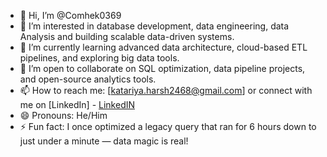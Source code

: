 
- 👋 Hi, I’m @Comhek0369
- 👀 I’m interested in database development, data engineering, data Analysis and building scalable data-driven systems.  
- 🌱 I’m currently learning advanced data architecture, cloud-based ETL pipelines, and exploring big data tools.  
- 💞️ I’m open to collaborate on SQL optimization, data pipeline projects, and open-source analytics tools.  
- 📫 How to reach me: [katariya.harsh2468@gmail.com] or connect with me on [LinkedIn] - <a href ="(https://www.linkedin.com/in/harsh-katariya-658879257)">LinkedIN</a>  
- 😄 Pronouns: He/Him  
- ⚡ Fun fact: I once optimized a legacy query that ran for 6 hours down to just under a minute — data magic is real!
  
